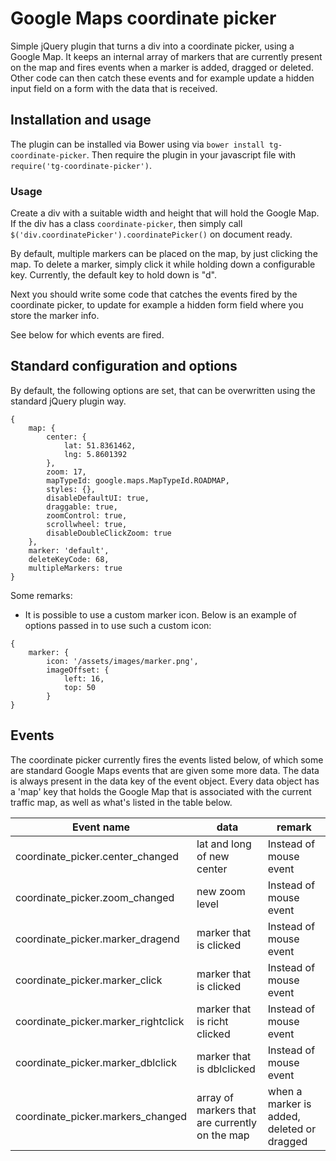 # Google Maps coordinate picker # 

Simple jQuery plugin that turns a div into a coordinate picker, using a Google
Map. It keeps an internal array of markers that are currently present on the map and fires events when a marker is added, dragged or deleted. Other code can then catch these events and for example update a hidden input field on a form with the data that is received.

## Installation and usage ##
The plugin can be installed via Bower using via `bower install tg-coordinate-picker`. Then require the plugin in your javascript file with `require('tg-coordinate-picker')`.


### Usage
Create a div with a suitable width and height that will hold the Google Map. If the div has a class `coordinate-picker`, then simply call ` $('div.coordinatePicker').coordinatePicker()` on document ready. 

By default, multiple markers can be placed on the map, by just clicking the map. To delete a marker, simply click it while holding down a configurable key. Currently, the default key to hold down is "d".

Next you should write some code that catches the events fired by the coordinate picker, to update for example a hidden form field where you store the marker info.

See below for which events are fired.

## Standard configuration and options ##
By default, the following options are set, that can be overwritten using the standard jQuery plugin way.

```
{
    map: {
        center: {
            lat: 51.8361462,
            lng: 5.8601392
        },
        zoom: 17,
        mapTypeId: google.maps.MapTypeId.ROADMAP,
        styles: {},
        disableDefaultUI: true,
        draggable: true,
        zoomControl: true,
        scrollwheel: true,
        disableDoubleClickZoom: true
    },
    marker: 'default',
    deleteKeyCode: 68,
    multipleMarkers: true
}
```

Some remarks:
+ It is possible to use a custom marker icon. Below is an example of options passed in to use such a custom icon:

```
{
    marker: {
        icon: '/assets/images/marker.png',
        imageOffset: {
            left: 16,
            top: 50
        }
}
```

## Events ##
The coordinate picker currently fires the events listed below, of which some are standard Google Maps events that are given some more data. The data is always present in the data key of the event object. Every data object has a 'map' key that holds the Google Map that is associated with the current traffic map, as well as what's listed in the table below.

| Event name                          | data                         | remark                 |
| ----------------------------------- | ---------------------------- | ---------------------- |
| coordinate_picker.center_changed    | lat and long of new center   | Instead of mouse event |
| coordinate_picker.zoom_changed      | new zoom level               | Instead of mouse event |
| coordinate_picker.marker_dragend    | marker that is clicked       | Instead of mouse event | 
| coordinate_picker.marker_click      | marker that is clicked       | Instead of mouse event |
| coordinate_picker.marker_rightclick | marker that is richt clicked | Instead of mouse event |
| coordinate_picker.marker_dblclick   | marker that is dblclicked    | Instead of mouse event |
| coordinate_picker.markers_changed   | array of markers that are currently on the map | when a marker is added, deleted or dragged   | 



